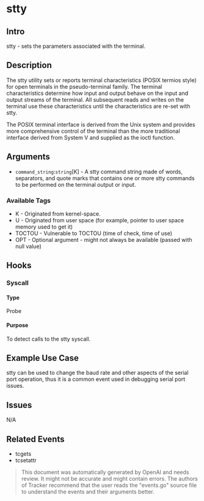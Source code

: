 
# stty

## Intro
stty - sets the parameters associated with the terminal.

## Description
The stty utility sets or reports terminal characteristics (POSIX termios style) for open terminals in the pseudo-terminal family. The terminal characteristics determine how input and output behave on the input and output streams of the terminal. All subsequent reads and writes on the terminal use these characteristics until the characteristics are re-set with stty.

The POSIX terminal interface is derived from the Unix system and provides more comprehensive control of the terminal than the more traditional interface derived from System V and supplied as the ioctl function.

## Arguments
* `command_string`:`string`[K] - A stty command string made of words, separators, and quote marks that contains one or more stty commands to be performed on the terminal output or input.

### Available Tags
* K - Originated from kernel-space.
* U - Originated from user space (for example, pointer to user space memory used to get it)
* TOCTOU - Vulnerable to TOCTOU (time of check, time of use)
* OPT - Optional argument - might not always be available (passed with null value)

## Hooks
### Syscall
#### Type
Probe
#### Purpose
To detect calls to the stty syscall.

## Example Use Case
stty can be used to change the baud rate and other aspects of the serial port operation, thus it is a common event used in debugging serial port issues.

## Issues
N/A

## Related Events
* tcgets
* tcsetattr

> This document was automatically generated by OpenAI and needs review. It might
> not be accurate and might contain errors. The authors of Tracker recommend that
> the user reads the "events.go" source file to understand the events and their
> arguments better.

